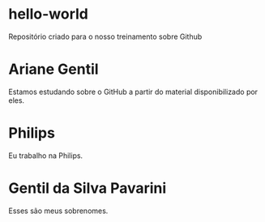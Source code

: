 # hello-world
Repositório criado para o nosso treinamento sobre Github
# Ariane Gentil
Estamos estudando sobre o GitHub a partir do material disponibilizado por eles. 
# Philips
Eu trabalho na Philips. 
# Gentil da Silva Pavarini
Esses são meus sobrenomes.
